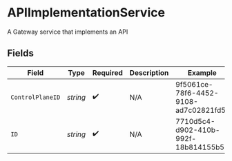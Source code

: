 # APIImplementationService

A Gateway service that implements an API


## Fields

| Field                                | Type                                 | Required                             | Description                          | Example                              |
| ------------------------------------ | ------------------------------------ | ------------------------------------ | ------------------------------------ | ------------------------------------ |
| `ControlPlaneID`                     | *string*                             | :heavy_check_mark:                   | N/A                                  | 9f5061ce-78f6-4452-9108-ad7c02821fd5 |
| `ID`                                 | *string*                             | :heavy_check_mark:                   | N/A                                  | 7710d5c4-d902-410b-992f-18b814155b53 |